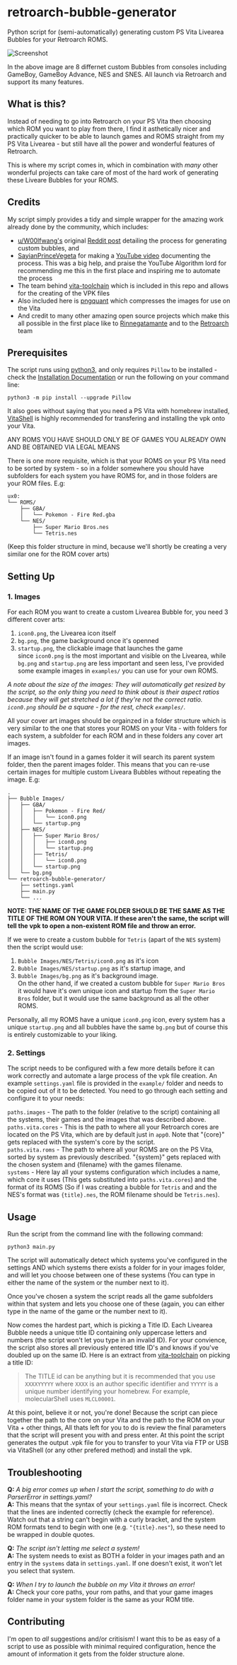 # retroarch-bubble-generator

Python script for (semi-automatically) generating custom PS Vita Livearea Bubbles for your Retroarch ROMS.

![Screenshot](https://imgur.com/TaLZ5Et.png)

In the above image are 8 differnet custom Bubbles from consoles including GameBoy, GameBoy Advance, NES and SNES. All launch via Retroarch and support its many features.

## What is this?

Instead of needing to go into Retroarch on your PS Vita then choosing which ROM you want to play from there, I find it asthetically nicer and practically quicker to be able to launch games and ROMS straight from my PS Vita Livearea - but still have all the power and wonderful features of Retroarch.

This is where my script comes in, which in combination with _many_ other wonderful projects can take care of most of the hard work of generating these Liveare Bubbles for your ROMS.

## Credits

My script simply provides a tidy and simple wrapper for the amazing work already done by the community, which includes:

- [u/W00lfwang's](https://www.reddit.com/user/W00lfwang/) original [Reddit post](https://www.reddit.com/r/vitahacks/comments/hjmn5k/ps_vita_daedalusx64_and_retroarch_custom_bubbles) detailing the process for generating custom bubbles, and
- [SayianPrinceVegeta](https://www.youtube.com/channel/UCjnHt3Hiz7DUzXGwCHY3EWA) for making a [YouTube video](https://youtu.be/umg2zbt-ydo) documenting the process. This was a big help, and praise the YouTube Algorithm lord for recommending me this in the first place and inspiring me to automate the process
- The team behind [vita-toolchain](https://github.com/vitasdk/vita-toolchain) which is included in this repo and allows for the creating of the VPK files
- Also included here is [pngquant](https://pngquant.org/) which compresses the images for use on the Vita
- And credit to many other amazing open source projects which make this all possible in the first place like to [Rinnegatamante](https://github.com/Rinnegatamante) and to the [Retroarch](https://www.retroarch.com/) team

## Prerequisites

The script runs using [python3](https://www.python.org/downloads/), and only requires `Pillow` to be installed - check the [Installation Documentation](https://pillow.readthedocs.io/en/stable/installation.html) or run the following on your command line:

```python3 -m pip install --upgrade Pillow```

It also goes without saying that you need a PS Vita with homebrew installed, [VitaShell](https://github.com/TheOfficialFloW/VitaShell/releases) is highly recommended for transfering and installing the vpk onto your Vita.

ANY ROMS YOU HAVE SHOULD ONLY BE OF GAMES YOU ALREADY OWN AND BE OBTAINED VIA LEGAL MEANS

There is one more requisite, which is that your ROMS on your PS Vita need to be sorted by system - so in a folder somewhere you should have subfolders for each system you have ROMS for, and in those folders are your ROM files. E.g:

```
ux0:
└── ROMS/
    ├── GBA/
    │   └── Pokemon - Fire Red.gba
    └── NES/
        ├── Super Mario Bros.nes
        └── Tetris.nes
```

(Keep this folder structure in mind, because we'll shortly be creating a very similar one for the ROM cover arts)

## Setting Up

### 1. Images

For each ROM you want to create a custom Livearea Bubble for, you need 3 different cover arts:
1. `icon0.png`, the Livearea icon itself
2. `bg.png`, the game background once it's openned
3. `startup.png`, the clickable image that launches the game  
since `icon0.png` is the most important and visible on the Livearea, while `bg.png` and `startup.png` are less important and seen less, I've provided some example images in `examples/` you can use for your own ROMS.

_A note about the size of the images: They will automatically get resized by the script, so the only thing you need to think about is their aspect ratios because they will get stretched a lot if they're not the correct ratio. `icon0.png` should be a square - for the rest, check `examples/`._

All your cover art images should be orgainzed in a folder structure which is very similar to the one that stores your ROMS on your Vita - with folders for each system, a subfolder for each ROM and in these folders any cover art images.

If an image isn't found in a games folder it will search its parent system folder, then the parent images folder. This means that you can re-use certain images for multiple custom Liveara Bubbles without repeating the image. E.g:

```
.
├── Bubble Images/
│   ├── GBA/
│   │   ├── Pokemon - Fire Red/
│   │   │   └── icon0.png
│   │   └── startup.png
│   ├── NES/
│   │   ├── Super Mario Bros/
│   │   │   ├── icon0.png
│   │   │   └── startup.png
│   │   ├── Tetris/
│   │   │   └── icon0.png
│   │   └── startup.png
│   └── bg.png
└── retroarch-bubble-generator/
    ├── settings.yaml
    ├── main.py
    └── ...
```

**NOTE: THE NAME OF THE GAME FOLDER SHOULD BE THE SAME AS THE TITLE OF THE ROM ON YOUR VITA. If these aren't the same, the script will tell the vpk to open a non-existent ROM file and throw an error.**

If we were to create a custom bubble for `Tetris` (apart of the `NES` system) then the script would use:
1. `Bubble Images/NES/Tetris/icon0.png` as it's icon
2. `Bubble Images/NES/startup.png` as it's startup image, and
3. `Bubble Images/bg.png` as it's background image.  
On the other hand, if we created a custom bubble for `Super Mario Bros` it would have it's own unique icon and startup from the `Super Mario Bros` folder, but it would use the same background as all the other ROMS.

Personally, all my ROMS have a unique `icon0.png` icon, every system has a unique `startup.png` and all bubbles have the same `bg.png` but of course this is entirely customizable to your liking.

### 2. Settings

The script needs to be configured with a few more details before it can work correctly and automate a large process of the vpk file creation. An example `settings.yaml` file is provided in the `example/` folder and needs to be copied out of it to be detected. You need to go through each setting and configure it to your needs:

`paths.images` - The path to the folder (relative to the script) containing all the systems, their games and the images that was described above.  
`paths.vita.cores` - This is the path to where all your Retroarch cores are located on the PS Vita, which are by default just in `app0`. Note that "{core}" gets replaced with the system's core by the script.  
`paths.vita.roms` - The path to where all your ROMS are on the PS Vita, sorted by system as previously described. "{system}" gets replaced with the chosen system and {filename} with the games filename.  
`systems` - Here lay all your systems configuration which includes a name, which core it uses (This gets substituted into `paths.vita.cores`) and the format of its ROMS (So if I was creating a bubble for `Tetris` and and the NES's format was `{title}.nes`, the ROM filename should be `Tetris.nes`).

## Usage

Run the script from the command line with the following command:

```
python3 main.py
```

The script will automatically detect which systems you've configured in the settings AND which systems there exists a folder for in your images folder, and will let you choose between one of these systems (You can type in either the name of the system or the number next to it).

Once you've chosen a system the script reads all the game subfolders within that system and lets you choose one of these (again, you can either type in the name of the game or the number next to it).

Now comes the hardest part, which is picking a Title ID. Each Livearea Bubble needs a unique title ID containing only uppercase letters and numbers (the script won't let you type in an invalid ID). For your convience, the script also stores all previously entered title ID's and knows if you've doubled up on the same ID. Here is an extract from [vita-toolchain](https://github.com/vitasdk/vita-toolchain) on picking a title ID:

> The TITLE id can be anything but it is recommended that you use `XXXXYYYYY` where `XXXX` is an author specific identifier and `YYYYY` is a unique number identifying your homebrew. For example, molecularShell uses `MLCL00001`.

At this point, believe it or not, you're done! Because the script can piece together the path to the core on your Vita and the path to the ROM on your Vita + other things, All thats left for you to do is review the final parameters that the script will present you with and press enter. At this point the script generates the output .vpk file for you to transfer to your Vita via FTP or USB via VitaShell (or any other prefered method) and install the vpk.

## Troubleshooting

**Q:** _A big error comes up when I start the script, something to do with a ParserError in settings.yaml?_  
**A:** This means that the syntax of your `settings.yaml` file is incorrect. Check that the lines are indented correctly (check the example for reference). Watch out that a string can't begin with a curly bracket, and the system ROM formats tend to begin with one (e.g. `"{title}.nes"`), so these need to be wrapped in double quotes.

**Q:** _The script isn't letting me select a system!_  
**A:** The system needs to exist as BOTH a folder in your images path and an entry in the `systems` data in `settings.yaml`. If one doesn't exist, it won't let you select that system.

**Q:** _When I try to launch the bubble on my Vita it throws an error!_  
**A:** Check your core paths, your rom paths, and that your game images folder name in your system folder is the same as your ROM title. 

## Contributing

I'm open to _all_ suggestions and/or critisism! I want this to be as easy of a script to use as possible with minimal required configuration, hence the amount of information it gets from the folder structure alone.